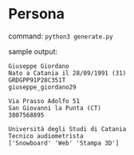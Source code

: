 # Persona

command: `python3 generate.py`

sample output: 

```
Giuseppe Giordano
Nato a Catania il 28/09/1991 (31)
GRDGPP91P28C351T
giuseppe_giordano29

Via Prasso Adolfo 51
San Giovanni la Punta (CT)
3807568895

Università degli Studi di Catania
Tecnico audiometrista
['Snowboard' 'Web' 'Stampa 3D']
```
